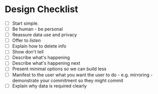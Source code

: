 # Design Checklist

- [ ] Start simple.
- [ ] Be human - be personal
- [ ] Reassure data use and privacy
- [ ] Offer to _listen_
- [ ] Explain how to delete info
- [ ] Show don't tell
- [ ] Describe what's happening
- [ ] Describe what's happening next
- [ ] Present minimal options so we can build less
- [ ] Manifest to the user what you want the user to do - e.g. mirroring - demonstrate your commitment so they might commit
- [ ] Explain why data is required clearly
